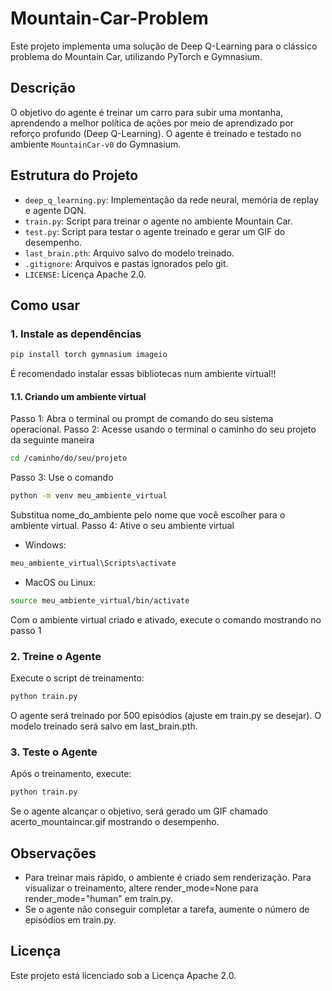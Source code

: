 # Mountain-Car-Problem

Este projeto implementa uma solução de Deep Q-Learning para o clássico problema do Mountain Car, utilizando PyTorch e Gymnasium.

## Descrição

O objetivo do agente é treinar um carro para subir uma montanha, aprendendo a melhor política de ações por meio de aprendizado por reforço profundo (Deep Q-Learning). O agente é treinado e testado no ambiente `MountainCar-v0` do Gymnasium.

## Estrutura do Projeto

- `deep_q_learning.py`: Implementação da rede neural, memória de replay e agente DQN.
- `train.py`: Script para treinar o agente no ambiente Mountain Car.
- `test.py`: Script para testar o agente treinado e gerar um GIF do desempenho.
- `last_brain.pth`: Arquivo salvo do modelo treinado.
- `.gitignore`: Arquivos e pastas ignorados pelo git.
- `LICENSE`: Licença Apache 2.0.

## Como usar

### 1. Instale as dependências

```sh
pip install torch gymnasium imageio
```

É recomendado instalar essas bibliotecas num ambiente virtual!!

#### 1.1. Criando um ambiente virtual  
Passo 1: Abra o terminal ou prompt de comando do seu sistema operacional.
Passo 2: Acesse usando o terminal o caminho do seu projeto da seguinte maneira 
```sh
cd /caminho/do/seu/projeto
```
Passo 3: Use o comando
```sh
python -m venv meu_ambiente_virtual
```
Substitua nome_do_ambiente pelo nome que você escolher para o ambiente virtual.
Passo 4: Ative o seu ambiente virtual

* Windows:
```sh
meu_ambiente_virtual\Scripts\activate
```

* MacOS ou Linux:
```sh
source meu_ambiente_virtual/bin/activate
```

Com o ambiente virtual criado e ativado, execute o comando mostrando no passo 1

### 2. Treine o Agente
Execute o script de treinamento:
```sh
python train.py
```

O agente será treinado por 500 episódios (ajuste em train.py se desejar). O modelo treinado será salvo em last_brain.pth.

### 3. Teste o Agente
Após o treinamento, execute:

```sh
python train.py
```

Se o agente alcançar o objetivo, será gerado um GIF chamado acerto_mountaincar.gif mostrando o desempenho.

## Observações
- Para treinar mais rápido, o ambiente é criado sem renderização. Para visualizar o treinamento, altere render_mode=None para render_mode="human" em train.py.
- Se o agente não conseguir completar a tarefa, aumente o número de episódios em train.py.

## Licença
Este projeto está licenciado sob a Licença Apache 2.0.